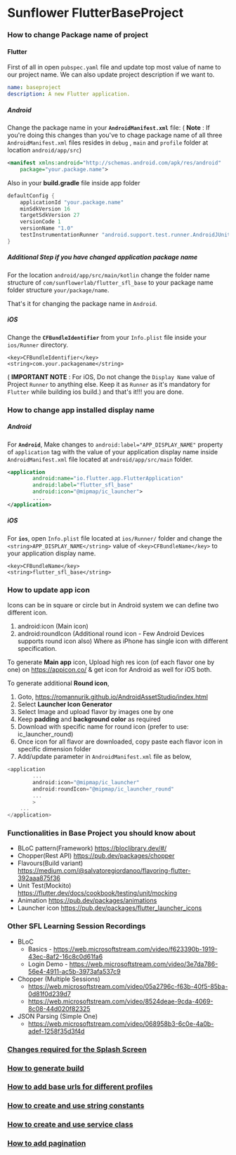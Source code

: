 # Sunflower FlutterBaseProject

### How to change Package name of project

#### Flutter
First of all in open `pubspec.yaml` file and update top most value of name to our project name. We can also update project description if we want to. 
```yaml
name: baseproject
description: A new Flutter application.
```

##### Android
Change the package name in your **```AndroidManifest.xml```** file:
( **Note** : If you're doing this changes than you've to chage package name of all three ```AndroidManifest.xml``` files resides in ```debug``` , ```main``` and ```profile``` folder at location ```android/app/src```)
```xml
<manifest xmlns:android="http://schemas.android.com/apk/res/android"
    package="your.package.name">
```

Also in your **build.gradle** file inside app folder
```gradle
defaultConfig {
    applicationId "your.package.name"
    minSdkVersion 16
    targetSdkVersion 27
    versionCode 1
    versionName "1.0"
    testInstrumentationRunner "android.support.test.runner.AndroidJUnitRunner"
}
```

##### Additional Step if you have changed application package name
For the location ```android/app/src/main/kotlin``` change the folder name structure of ```com/sunflowerlab/flutter_sfl_base``` to your package name folder structure ```your/package/name```.

That's it for changing the package name in ```Android```.

##### iOS
Change the **```CFBundleIdentifier```** from your ```Info.plist``` file inside your ```ios/Runner``` directory.
```plist
<key>CFBundleIdentifier</key>
<string>com.your.packagename</string>
```
( **IMPORTANT NOTE** : For iOS, Do not change the ```Display Name``` value of Project ```Runner``` to anything else. Keep it as ```Runner``` as it's mandatory for ```Flutter``` while building ios build.)
and that's it!!! you are done.

### How to change app installed display name
##### Android
For **```Android```**, Make changes to  ```android:label="APP_DISPLAY_NAME"``` property of ```application``` tag with the value of your application display name inside ```AndroidManifest.xml``` file located at ```android/app/src/main``` folder.
```xml
<application
        android:name="io.flutter.app.FlutterApplication"
        android:label="flutter_sfl_base"
        android:icon="@mipmap/ic_launcher">
        ....
</application>
```

##### iOS
For **```ios```**, open ```Info.plist``` file located at ```ios/Runner/``` folder and change the ```<string>APP_DISPLAY_NAME</string>``` value of ```<key>CFBundleName</key>``` to your application display name.
```plist
<key>CFBundleName</key>
<string>flutter_sfl_base</string>
```
### How to update app icon
Icons can be in square or circle but in Android system we can define two different icon.
1. android:icon (Main icon)
1. android:roundIcon (Additional round icon - Few Android Devices supports round icon also)
Where as iPhone has single icon with different specification.

To generate **Main app** icon, 
Upload high res icon (of each flavor one by one) on https://appicon.co/ & get icon for Android as well for iOS both.

To generate additional **Round icon**,
1. Goto, https://romannurik.github.io/AndroidAssetStudio/index.html
2. Select **Launcher Icon Generator**
3. Select Image and upload flavor by images one by one
4. Keep **padding** and **background color** as required
5. Download with specific name for round icon (prefer to use: ic_launcher_round)
6. Once icon for all flavor are downloaded, copy paste each flavor icon in specific dimension folder
7. Add/update parameter in `AndroidManifest.xml` file as below,
```dart
<application
        ...
        android:icon="@mipmap/ic_launcher"
        android:roundIcon="@mipmap/ic_launcher_round"
        ...
        >
    ...
</application>
```

### Functionalities in Base Project you should know about

- BLoC pattern(Framework) https://bloclibrary.dev/#/
- Chopper(Rest API) https://pub.dev/packages/chopper
- Flavours(Build variant)  https://medium.com/@salvatoregiordanoo/flavoring-flutter-392aaa875f36
- Unit Test(Mockito) https://flutter.dev/docs/cookbook/testing/unit/mocking
- Animation https://pub.dev/packages/animations
- Launcher icon https://pub.dev/packages/flutter_launcher_icons

### Other SFL Learning Session Recordings
- BLoC
    * Basics - https://web.microsoftstream.com/video/f623390b-1919-43ec-8af2-16c8c0d61fa6
    * Login Demo - https://web.microsoftstream.com/video/3e7da786-56e4-4911-ac5b-3973afa537c9
- Chopper (Multiple Sessions)
    * https://web.microsoftstream.com/video/05a2796c-f63b-40f5-85ba-0d81f0d239d7
    * https://web.microsoftstream.com/video/8524deae-9cda-4069-8c08-44d020f82325
- JSON Parsing (Simple One)
    * https://web.microsoftstream.com/video/068958b3-6c0e-4a0b-adef-1258f35d3f4d
  
### [Changes required for the Splash Screen](https://gitlab.com/sunflowerlab/Repositories/BaseProject/flutter/flutterbaseproject/-/blob/TDEBT-1251_BaseProject_Improvements/readme_documents/splash_screen.md)

### [How to generate build](https://gitlab.com/sunflowerlab/Repositories/BaseProject/flutter/flutterbaseproject/-/blob/TDEBT-1251_BaseProject_Improvements/readme_documents/generate_build.md)

### [How to add base urls for different profiles](https://gitlab.com/sunflowerlab/Repositories/BaseProject/flutter/flutterbaseproject/-/blob/TDEBT-1251_BaseProject_Improvements/readme_documents/create_profiles.md)

### [How to create and  use string constants](https://gitlab.com/sunflowerlab/Repositories/BaseProject/flutter/flutterbaseproject/-/blob/TDEBT-1251_BaseProject_Improvements/readme_documents/create_string_const.md)

### [How to create and use service class](https://gitlab.com/sunflowerlab/Repositories/BaseProject/flutter/flutterbaseproject/-/blob/TDEBT-1251_BaseProject_Improvements/readme_documents/create_service_class.md)

### [How to add pagination](https://gitlab.com/sunflowerlab/Repositories/BaseProject/flutter/flutterbaseproject/-/blob/TDEBT-1251_BaseProject_Improvements/readme_documents/Pagination.md)
